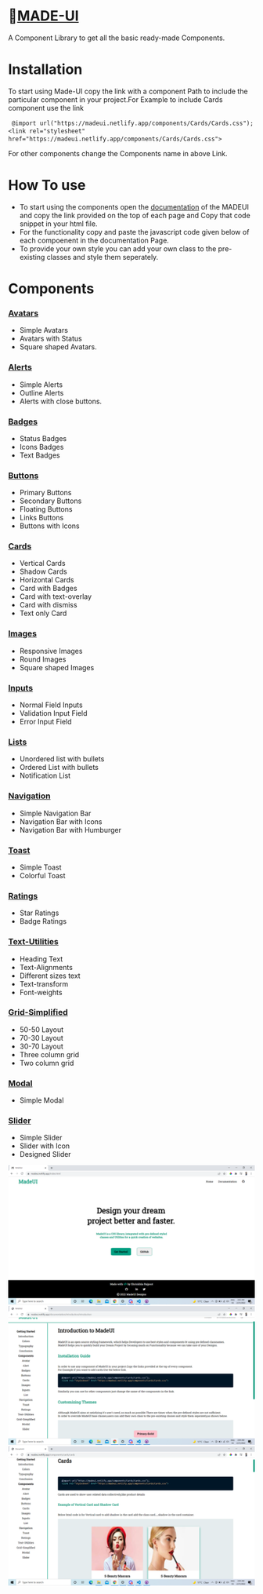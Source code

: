 
#  🔗[MADE-UI](https://madeui.netlify.app/)


A Component Library to get all the basic ready-made Components.

# Installation

To start using Made-UI copy the link with a component Path to include the particular component in your project.For Example to include Cards component use the link
```
 @import url("https://madeui.netlify.app/components/Cards/Cards.css");
<link rel="stylesheet" href="https://madeui.netlify.app/components/Cards/Cards.css">
```
For other components change the Components name in above Link.

# How To use
* To start using the components open the [documentation](https://madeui.netlify.app/components/avatars/avatar) of the MADEUI and copy the link provided on the top of each page and Copy that code snippet in your html file.
* For the functionality copy and paste the javascript code given below of each compoenent in the documentation Page.
* To provide your own style you can add your own class to the pre-existing classes and style them seperately.

# Components
 ### [Avatars](https://madeui.netlify.app/components/avatars/avatar)
* Simple Avatars
* Avatars with Status
* Square shaped Avatars.

 ### [Alerts](https://madeui.netlify.app/components/alerts/alerts)
* Simple Alerts
* Outline Alerts
* Alerts with close buttons.

 ### [Badges](https://madeui.netlify.app/components/badges/badges)
* Status Badges
* Icons Badges
* Text Badges

 ### [Buttons](https://madeui.netlify.app/components/buttons/buttons)
* Primary Buttons
* Secondary Buttons
* Floating Buttons
* Links Buttons
* Buttons with Icons

 ### [Cards](https://madeui.netlify.app/components/cards/cards)
* Vertical Cards
* Shadow Cards
* Horizontal Cards
* Card with Badges
* Card with text-overlay
* Card with dismiss
* Text only Card

 ### [Images](https://madeui.netlify.app/components/images/images)
* Responsive Images
* Round Images
* Square shaped Images

 ### [Inputs](https://madeui.netlify.app/components/inputs/inputs)
* Normal Field Inputs
* Validation Input Field
* Error Input Field

 ### [Lists](https://madeui.netlify.app/components/list/list)
* Unordered list with bullets
* Ordered List with bullets
* Notification List

 ### [Navigation](https://madeui.netlify.app/components/navigation/navigation)
* Simple Navigation Bar
* Navigation Bar with Icons
* Navigation Bar with Humburger

 ### [Toast](https://madeui.netlify.app/components/toast/toast)
* Simple Toast
* Colorful Toast

 ### [Ratings](https://madeui.netlify.app/components/rating/rating)
* Star Ratings
* Badge Ratings

 ### [Text-Utilities](https://madeui.netlify.app/components/text-utlities/text-utilities)
* Heading Text
* Text-Alignments
* Different sizes text
* Text-transform
* Font-weights

 ### [Grid-Simplified](https://madeui.netlify.app/components/gridsimplified/gridsimplified)
* 50-50 Layout
* 70-30 Layout
* 30-70 Layout
* Three column grid
* Two column grid

 ### [Modal](https://madeui.netlify.app/components/modal/modal)
* Simple Modal

 ### [Slider](https://madeui.netlify.app/components/slider/slider)
* Simple Slider
* Slider with Icon
* Designed Slider

![](assests/Homepage.png)
![](assests/Introduction.png)
![](assests/Components.png)
